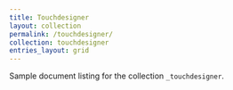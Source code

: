 ```yaml
---
title: Touchdesigner
layout: collection
permalink: /touchdesigner/
collection: touchdesigner
entries_layout: grid
---
```


Sample document listing for the collection `_touchdesigner`.